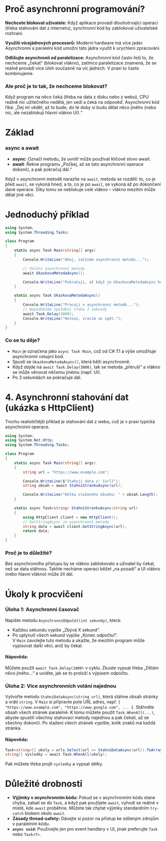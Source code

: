 
# Proč asynchronní programování?

**Nechcete blokovat uživatele:** Když aplikace provádí dlouhotrvající operaci (třeba stahování dat z internetu), synchronní kód by zablokoval uživatelské rozhraní.

**Využití vícejádrových procesorů:** Moderní hardware má více jader. Asynchronní a paralelní kód umožní tato jádra využít k urychlení zpracování.

**Odlišujte asynchronii od paralelizace:** Asynchronní kód často řeší to, že nechceme „čekat“ (blokovat vlákno), zatímco paralelizace znamená, že se reálně provádí více úloh současně na víc jádrech. V praxi to často kombinujeme.

### Ale proč je to tak, že nechceme blokovat?
Když program na něco čeká (třeba na data z disku nebo z webu), CPU reálně nic užitečného nedělá, jen sedí a čeká na odpověď. Asynchronní kód říká: „Dej mi vědět, až to bude, do té doby si budu dělat něco jiného (nebo nic, ale nezablokuji hlavní vlákno UI).“


# Základ

### async a await
- **async**: Označí metodu, že uvnitř může používat klíčové slovo await.
- **await**: Řekne programu „Počkej, až se tato asynchronní operace dokončí, a pak pokračuj dál.“

Když v asynchronní metodě narazíte na `await`, metoda se rozdělí: to, co je před `await`, se vykoná hned, a to, co je po `await`, se vykoná až po dokončení dané operace.
Díky tomu se neblokuje celé vlákno – vlákno mezitím může dělat jiné věci.


# Jednoduchý příklad

```cs
using System;
using System.Threading.Tasks;

class Program
{
    static async Task Main(string[] args)
    {
        Console.WriteLine("Ahoj, začínám asynchronní metodu...");

        // Volání asynchronní metody
        await UkazkovaMetodaAsync();

        Console.WriteLine("Pokračuji, až když je UkazkovaMetodaAsync hotová.");
    }

    static async Task UkazkovaMetodaAsync()
    {
        Console.WriteLine("Pracuji v asynchronní metodě...");
        // Napodobíme zpoždění třeba 3 sekundy
        await Task.Delay(3000);
        Console.WriteLine("Hotovo, vracím se zpět.");
    }
}
```

### Co se tu děje?
- `Main` je označena jako `async Task Main`, což od C# 7.1 a výše umožňuje asynchronní vstupní bod.
- Spustí se `UkazkovaMetodaAsync()`, která běží asynchronně.
- Když dojde na `await Task.Delay(3000)`, tak se metoda „přeruší“ a vlákno se může věnovat něčemu jinému (např. UI).
- Po 3 sekundách se pokračuje dál.


# 4. Asynchronní stahování dat (ukázka s HttpClient)

Trochu realističtější příklad je stahování dat z webu, což je v praxi typická asynchronní operace.

```csharp
using System;
using System.Net.Http;
using System.Threading.Tasks;

class Program
{
    static async Task Main(string[] args)
    {
        string url = "https://www.example.com";

        Console.WriteLine($"Stahuji data z: {url}");
        string obsah = await StahniStrankuAsync(url);

        Console.WriteLine("Délka staženého obsahu: " + obsah.Length);
    }

    static async Task<string> StahniStrankuAsync(string url)
    {
        using HttpClient client = new HttpClient();
        // GetStringAsync je asynchronní metoda
        string data = await client.GetStringAsync(url);
        return data;
    }
}
```

### Proč je to důležité?
Bez asynchronního přístupu by se vlákno zablokovalo a uživatel by čekal, než se data stáhnou.
Takhle necháme operaci běžet „na pozadí“ a UI vlákno (nebo hlavní vlákno) může žít dál.


# Úkoly k procvičení

### Úloha 1: Asynchronní časovač
Napište metodu `AsynchronniOdpočet(int sekundy)`, která:
- Každou sekundu vypíše „Zbývá X sekund“.
- Po uplynutí všech sekund vypíše „Konec odpočtu!“.  
V `Main` zavolejte tuto metodu a ukažte, že mezitím program může vypisovat další věci, aniž by čekal.

#### Nápověda:
Můžete použít `await Task.Delay(1000)` v cyklu.
Zkuste vypsat třeba „Dělám něco jiného…“ a uvidíte, jak se to proloží s výpisem odpočtu.

### Úloha 2: Více asynchronních volání najednou
Vytvořte metodu `StahniDataAsync(string url)`, která stáhne obsah stránky a vrátí `string`.
V `Main` si připravte pole URL adres, např. `{ "https://www.example.com", "https://www.google.com", ... }`.
Stáhněte obsah všech stránek paralelně.
K tomu můžete použít `Task.WhenAll(...)`, abyste spustili všechny stahovací metody najednou a pak čekali, až se všechny dokončí.
Po stažení všech stránek vypište, kolik znaků má každá stránka.

#### Nápověda:
```cs
Task<string>[] ukoly = urls.Select(url => StahniDataAsync(url)).ToArray();
string[] vysledky = await Task.WhenAll(ukoly);
```
Pak můžete třeba projít `vysledky` a vypsat délky.


# Důležité drobnosti
- **Výjimky v asynchronním kódu:** Pokud se v asynchronním kódu stane chyba, zabalí se do `Task`, a když pak použijete `await`, vyhodí se reálně v místě, kde `await` proběhne. Můžete tak chytat výjimky standardním `try-catch` blokem okolo `await`.
- **Zásady thread-safety:** Dávejte si pozor na přístup ke sdíleným zdrojům v paralelním kódu.
- **`async void`:** Používejte jen pro event handlery v UI, jinak preferujte `Task` nebo `Task<T>`.



